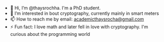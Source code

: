 - 👋 Hi, I’m @thaysrochha. I'm a PhD student. 
- 👀 I’m interested in bout cryptography, currently mainly in smart meters
- 📫 How to reach me by email: academicthaysrocha@gmail.com
- ⚡ Fun fact: I love math and later fell in love with cryptography. I'm curious about the programming world

<!---
thaysrochha/thaysrochha is a ✨ special ✨ repository because its `README.md` (this file) appears on your GitHub profile.
You can click the Preview link to take a look at your changes.
--->

